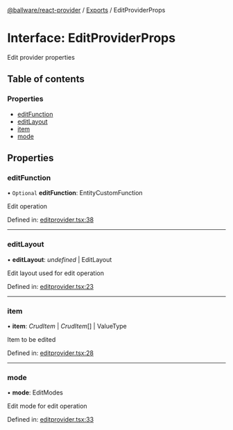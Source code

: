 [@ballware/react-provider](../README.md) / [Exports](../modules.md) / EditProviderProps

# Interface: EditProviderProps

Edit provider properties

## Table of contents

### Properties

- [editFunction](editproviderprops.md#editfunction)
- [editLayout](editproviderprops.md#editlayout)
- [item](editproviderprops.md#item)
- [mode](editproviderprops.md#mode)

## Properties

### editFunction

• `Optional` **editFunction**: EntityCustomFunction

Edit operation

Defined in: [editprovider.tsx:38](https://github.com/ballware/ballware-client/blob/7c13abb/packages/react-provider/src/editprovider.tsx#L38)

___

### editLayout

• **editLayout**: *undefined* \| EditLayout

Edit layout used for edit operation

Defined in: [editprovider.tsx:23](https://github.com/ballware/ballware-client/blob/7c13abb/packages/react-provider/src/editprovider.tsx#L23)

___

### item

• **item**: *CrudItem* \| *CrudItem*[] \| ValueType

Item to be edited

Defined in: [editprovider.tsx:28](https://github.com/ballware/ballware-client/blob/7c13abb/packages/react-provider/src/editprovider.tsx#L28)

___

### mode

• **mode**: EditModes

Edit mode for edit operation

Defined in: [editprovider.tsx:33](https://github.com/ballware/ballware-client/blob/7c13abb/packages/react-provider/src/editprovider.tsx#L33)
